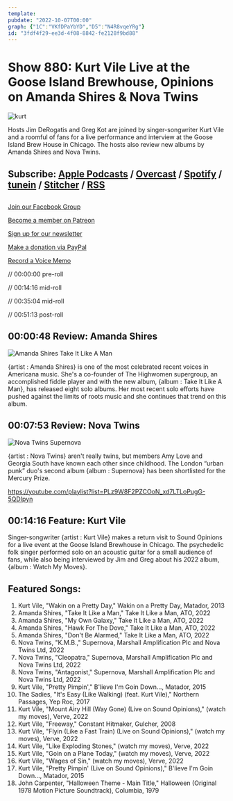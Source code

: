 ```yaml
---
template: 
pubdate: "2022-10-07T00:00"
graph: {"1C":"VKfDPaYbYD","D5":"N4R8vqeYRg"}
id: "3fdf4f29-ee3d-4f08-8842-fe2128f9bd88"
---
```






# Show 880: Kurt Vile Live at the Goose Island Brewhouse, Opinions on Amanda Shires & Nova Twins

![kurt](https://static.soundopinions.org/images/2022/kurt-vile-credit-adam-wallacavage-1.jpeg)

Hosts Jim DeRogatis and Greg Kot are joined by singer-songwriter Kurt Vile and a roomful of fans for a live performance and interview at the Goose Island Brew House in Chicago. The hosts also review new albums by Amanda Shires and Nova Twins.



## Subscribe: [Apple Podcasts](https://itunes.apple.com/us/podcast/sound-opinions/id94793843) / [Overcast](https://overcast.fm/itunes94793843/sound-opinions) / [Spotify](https://open.spotify.com/show/1kNR8YL7TBrQuRxDdS4wtU) / [tunein](https://tunein.com/podcasts/Music-Podcasts/Sound-Opinions-p60273/) / [Stitcher](http://www.stitcher.com/podcast/sound-opinions) / [RSS](https://feeds.simplecast.com/Nn6fjnB0)



## 

[Join our Facebook Group](https://bit.ly/3sivr9T)

[Become a member on Patreon](https://bit.ly/3slWZvc)

[Sign up for our newsletter](https://bit.ly/3eEvRnG)

[Make a donation via PayPal](https://bit.ly/3dmt9lU)

[Record a Voice Memo](https://bit.ly/2RyD5Ah)

// 00:00:00 pre-roll

// 00:14:16 mid-roll

// 00:35:04 mid-roll

// 00:51:13 post-roll



## 00:00:48 Review: Amanda Shires

![Amanda Shires Take It Like A Man](https://static.soundopinions.org/assets/880/1C12.jpg)

{artist : Amanda Shires} is one of the most celebrated recent voices in Americana music. She's a co-founder of The Highwomen supergroup, an accomplished fiddle player and with the new album, {album : Take It Like A Man}, has released eight solo albums. Her most recent solo efforts have pushed against the limits of roots music and she continues that trend on this album.



## 00:07:53 Review: Nova Twins

![Nova Twins Supernova](https://static.soundopinions.org/assets/880/D512.jpg)

{artist : Nova Twins} aren't really twins, but members Amy Love and Georgia South have known each other since childhood. The London “urban punk” duo's second album {album : Supernova} has been shortlisted for the Mercury Prize.

https://youtube.com/playlist?list=PLz9W8F2PZCOoN_xd7LTLoPugG-5QDIpyn



## 00:14:16 Feature: Kurt Vile

Singer-songwriter {artist : Kurt Vile} makes a return visit to Sound Opinions for a live event at the Goose Island Brewhouse in Chicago. The psychedelic folk singer performed solo on an acoustic guitar for a small audience of fans, while also being interviewed by Jim and Greg about his 2022 album, {album : Watch My Moves}.



## Featured Songs:

1. Kurt Vile, "Wakin on a Pretty Day," Wakin on a Pretty Day, Matador, 2013
2. Amanda Shires, "Take It Like a Man," Take It Like a Man, ATO, 2022
3. Amanda Shires, "My Own Galaxy," Take It Like a Man, ATO, 2022
4. Amanda Shires, "Hawk For The Dove," Take It Like a Man, ATO, 2022
5. Amanda Shires, "Don't Be Alarmed," Take It Like a Man, ATO, 2022
6. Nova Twins, "K.M.B.," Supernova, Marshall Amplification Plc and Nova Twins Ltd, 2022
7. Nova Twins, "Cleopatra," Supernova, Marshall Amplification Plc and Nova Twins Ltd, 2022
8. Nova Twins, "Antagonist," Supernova, Marshall Amplification Plc and Nova Twins Ltd, 2022
9. Kurt Vile, "Pretty Pimpin'," B'lieve I'm Goin Down..., Matador, 2015
10. The Sadies, "It's Easy (Like Walking) (feat. Kurt Vile)," Northern Passages, Yep Roc, 2017
11. Kurt Vile, "Mount Airy Hill (Way Gone) (Live on Sound Opinions)," (watch my moves), Verve, 2022
12. Kurt Vile, "Freeway," Constant Hitmaker, Gulcher, 2008
13. Kurt Vile, "Flyin (Like a Fast Train) (Live on Sound Opinions)," (watch my moves), Verve, 2022
14. Kurt Vile, "Like Exploding Stones," (watch my moves), Verve, 2022
15. Kurt Vile, "Goin on a Plane Today," (watch my moves), Verve, 2022
16. Kurt Vile, "Wages of Sin," (watch my moves), Verve, 2022
17. Kurt Vile, "Pretty Pimpin' (Live on Sound Opinions)," B'lieve I'm Goin Down..., Matador, 2015
18. John Carpenter, "Halloween Theme - Main Title," Halloween (Original 1978 Motion Picture Soundtrack), Columbia, 1979